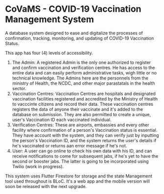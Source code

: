 # CoVaMS - COVID-19 Vaccination Management System

A database system designed to ease and digitalize the processes of confirmation, tracking, monitoring, and updating of COVID-19 Vaccination Status.

This app has four (4) levels of accessibility.
1. The Admin: A registered Admin is the only one authorized to register and confirm vaccination and verification centres. He has access to the entire data and can easily perform administrative tasks, wigh little or no technical knowledge. The Admins here are the personnels from the ministry of Health, the NCDC, and other major parastatals in the health sector.
2. Vaccination Centres: Vaccination Centres are hospitals and designated vaccination facilities registered and accredited by the Ministry of Health to vacccinte citizens and record their data. These vaccination centres registers the data of anyone their vaccinate and it's added to the database on submission. They are also permitted to create a unique, user's Vaccination ID each vaccinated individual.
3. Verification Centres: These are airports, embassies and every other facility where confirmation of a person's Vaccination status is essential. They have account with the system, and they can verify just by inputting the person's Vaccination ID, and the system returns the user's details if he's vaccinated or returns aan error message if he's not.
4. User: A user can go online to check his own data with his ID, and can receive notifications to come for subsequent jabs, if he's yet to have the second or booster jabs. The latter is going to be incorporated using Twilio (work in progress).

This system uses Flutter Firestore for storage and the state Management tool used throughout is BLoC. It's a web app and the mobile version will soon be released with the next upgrade.

